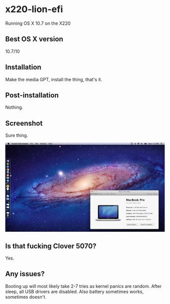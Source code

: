 # x220-lion-efi
Running OS X 10.7 on the X220

## Best OS X version
10.7/10

## Installation
Make the media GPT, install the thing, that's it.

## Post-installation
Nothing.

## Screenshot
Sure thing.

![Screenshot](screenshot.png)

## Is that fucking Clover 5070?
Yes.

## Any issues?
Booting up will most likely take 2-7 tries as kernel panics are random. After sleep, all USB drivers are disabled. Also battery sometimes works, sometimes doesn't.
